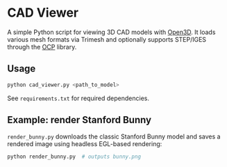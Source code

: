 # CAD Viewer

A simple Python script for viewing 3D CAD models with [Open3D](https://www.open3d.org/).
It loads various mesh formats via Trimesh and optionally supports STEP/IGES through the
[OCP](https://github.com/CadQuery/OCP) library.

## Usage

```bash
python cad_viewer.py <path_to_model>
```

See `requirements.txt` for required dependencies.

## Example: render Stanford Bunny

`render_bunny.py` downloads the classic Stanford Bunny model and saves a rendered
image using headless EGL-based rendering:

```bash
python render_bunny.py  # outputs bunny.png
```
